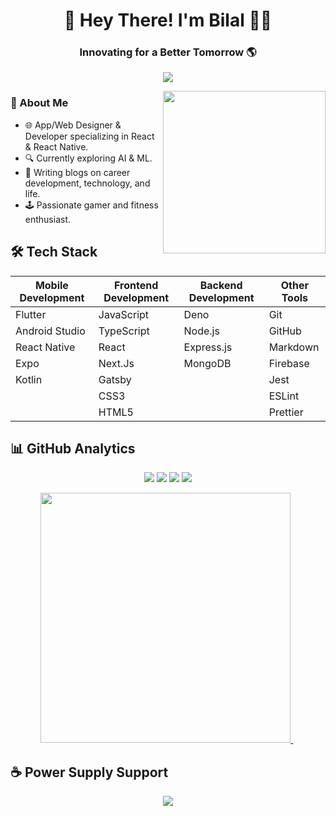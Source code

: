 <h1 align="center">👋 Hey There! I'm Bilal 👨‍💻</h1>
<h3 align="center">Innovating for a Better Tomorrow 🌎</h3>

<p align="center">
  <a href="https://twitter.com/bilalkhalid229">
    <img src="https://img.shields.io/twitter/follow/bilalkhalid229?logo=twitter&style=for-the-badge" align="center">
  </a>
</p>

<img src="https://cdn.dribbble.com/users/1464232/screenshots/3722893/animatin.gif" width="260px" align="right">

### 🚀 About Me
- 🌐 App/Web Designer & Developer specializing in React & React Native.
- 🔍 Currently exploring AI & ML.
- 📝 Writing blogs on career development, technology, and life.
- 🕹️ Passionate gamer and fitness enthusiast.

## 🛠️ Tech Stack

| Mobile Development  | Frontend Development | Backend Development  | Other Tools         |
|---------------------|----------------------|----------------------|---------------------|
| Flutter             | JavaScript           | Deno                 | Git                 |
| Android Studio      | TypeScript           | Node.js              | GitHub              |
| React Native        | React                | Express.js           | Markdown            |
| Expo                | Next.Js              | MongoDB              | Firebase            |
| Kotlin              | Gatsby               |                      | Jest                |
|                     | CSS3                 |                      | ESLint              |
|                     | HTML5                |                      | Prettier            |

## 📊 GitHub Analytics
<p align="center">
  <a href="#"><img src="https://badges.pufler.dev/repos/bilalkhalidshaikh"></a>
  <a href="#"><img src="https://badges.pufler.dev/gists/bilalkhalidshaikh"></a>
  <a href="#"><img src="https://badges.pufler.dev/commits/monthly/bilalkhalidshaikh"></a>
  <a href="#"><img src="https://badges.pufler.dev/visits/bilalkhalidshaikh/bilalkhalidshaikh"></a>
</p>

<p align="center">
  <a href="https://github.com/bilalkhalidshaikh">
    <img src="https://github-readme-stats.vercel.app/api?username=bilalkhalidshaikh&count_private=true&show_icons=true&theme=prussian" width="400">
  </a

&nbsp;

## ☕️ Power Supply Support

<p align='center'>
  <a href="https://www.buymeacoffee.com/bilalkhalid"><img src="https://img.buymeacoffee.com/button-api/?text=Buy me a coffee&emoji=&slug=bilalkhalid&button_colour=ff813f&font_colour=000000&font_family=Cookie&outline_colour=000000&coffee_colour=FFDD00"></a>
</p>

